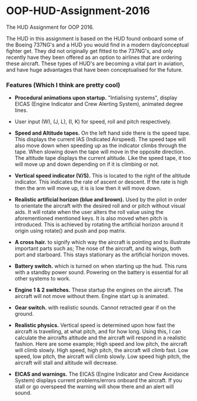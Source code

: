 # OOP-HUD-Assignment-2016
The HUD Assignment for OOP 2016.

The HUD in this assignment is based on the HUD found onboard some of the Boeing 737NG's and a HUD you would find in a modern day/conceptual fighter get. They did not originally get fitted to the 737NG's, and only recently have they been offered as an option to airlines that are ordering these aircraft. These types of HUD's are becoming a vital part in aviation, and have huge advantages that have been conceptualised for the future.

### Features (Which I think are pretty cool) ###
- **Procedural animations upon startup.** "Intialising systems", display EICAS (Engine Indicator and Crew Alerting System), animated degree lines.

- User input (W), (J, L), (I, K) for speed, roll and pitch respectively.

- **Speed and Altitude tapes.** On the left hand side there is the speed tape. This displays the current IAS (Indicated Airspeed). The speed tape will also move down when speeding up as the indicator climbs through the tape. When slowing down the tape will move in the opposite direction. The altitude tape displays the current altitude. Like the speed tape, it too will move up and down depending on if it is climbing or not.

- **Vertical speed indicator (V/S).** This is located to the right of the altitude indicator. This indicates the rate of ascent or descent. If the rate is high then the arm will move up, it is is low then it will move down.

- **Realistic artificial horizon (blue and brown).** Used by the pilot in order to orientate the aircraft with the desired roll and or pitch without visual aids. It will rotate when the user alters the roll value using the aforementioned mentioned keys. It is also moved when pitch is introduced. This is achieved by rotating the artificial horizon around it origin using rotate() and push and pop matrix.

- **A cross hair.** to signify which way the aircraft is pointing and to illustrate important parts such as; The nose of the aircraft, and its wings, both port and starboard. This stays stationary as the artificial horizon moves.

- **Battery switch.** which is turned on when starting up the hud. This runs with a standby power sound. Powering on the battery is essential for all other systems to work.

- **Engine 1 & 2 switches.** These startup the engines on the aircraft. The aircraft will not move without them. Engine start up is animated.

- **Gear switch.** with realistic sounds. Cannot retracted gear if on the ground.

- **Realistic physics.** Vertical speed is determined upon how fast the aircraft is travelling, at what pitch, and for how long. Using this, I can calculate the aircrafts altitude and the aircraft will respond in a realistic fashion. Here are some example; High speed and low pitch, the aircraft will climb slowly. High speed, high pitch, the aircraft will climb fast. Low speed, low pitch, the aircraft will climb slowly. Low speed high pitch, the aircraft will stall and altitude will decrease.

- **EICAS and warnings.** The EICAS (Engine Indicator and Crew Avoidance System) displays current problems/errors onboard the aircraft. If you stall or go overspeed the warning will show there and an alert will sound.

